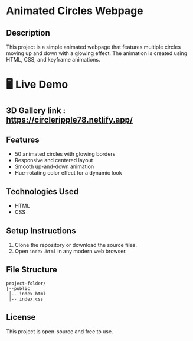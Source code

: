 # Animated Circles Webpage

## Description
This project is a simple animated webpage that features multiple circles moving up and down with a glowing effect. The animation is created using HTML, CSS, and keyframe animations.
# 🖥️ Live Demo
  ##  3D Gallery link : https://circleripple78.netlify.app/
## Features
- 50 animated circles with glowing borders
- Responsive and centered layout
- Smooth up-and-down animation
- Hue-rotating color effect for a dynamic look

## Technologies Used
- HTML
- CSS

## Setup Instructions
1. Clone the repository or download the source files.
2. Open `index.html` in any modern web browser.

## File Structure
```
project-folder/
|--public
 │-- index.html
 │-- index.css
```
## License
This project is open-source and free to use.

